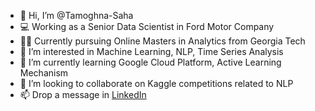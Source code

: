 - 👋 Hi, I’m @Tamoghna-Saha
- 💻 Working as a Senior Data Scientist in Ford Motor Company
- 🧑‍🎓 Currently pursuing Online Masters in Analytics from Georgia Tech
- 👀 I’m interested in Machine Learning, NLP, Time Series Analysis
- 🌱 I’m currently learning Google Cloud Platform, Active Learning Mechanism
- 💞️ I’m looking to collaborate on Kaggle competitions related to NLP
- 📫 Drop a message in [LinkedIn](https://www.linkedin.com/in/tamoghna-saha-12603a92/)

<!---
Tamoghna-Saha/Tamoghna-Saha is a ✨ special ✨ repository because its `README.md` (this file) appears on your GitHub profile.
You can click the Preview link to take a look at your changes.
--->

